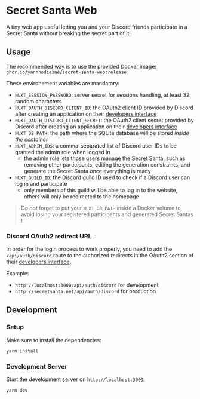 # Secret Santa Web

A tiny web app useful letting you and your Discord friends participate in a Secret Santa without breaking the secret part of it!

## Usage

The recommended way is to use the provided Docker image: `ghcr.io/yannhodiesne/secret-santa-web:release`

These environement variables are mandatory:
 - `NUXT_SESSION_PASSWORD`: server secret for sessions handling, at least 32 random characters
 - `NUXT_OAUTH_DISCORD_CLIENT_ID`: the OAuth2 client ID provided by Discord after creating an application on their [developers interface](https://discord.com/developers/applications)
 - `NUXT_OAUTH_DISCORD_CLIENT_SECRET`: the OAuth2 client secret provided by Discord after creating an application on their [developers interface](https://discord.com/developers/applications)
 - `NUXT_DB_PATH`: the path where the SQLite database will be stored *inside the container*
 - `NUXT_ADMIN_IDS`: a comma-separated list of Discord user IDs to be granted the admin role when logged in
   - the admin role lets those users manage the Secret Santa, such as removing other participants, editing the generation constraints, and generate the Secret Santa once everything is ready
 - `NUXT_GUILD_ID`: the Discord guild ID used to check if a Discord user can log in and participate
   - only members of this guild will be able to log in to the website, others will only be redirected to the homepage

> Do *not* forget to put your `NUXT_DB_PATH` inside a Docker volume to avoid losing your registered participants and generated Secret Santas !

### Discord OAuth2 redirect URL

In order for the login process to work properly, you need to add the `/api/auth/discord` route to the authorized redirects in the OAuth2 section of their [developers interface](https://discord.com/developers/applications).

Example:
 - `http://localhost:3000/api/auth/discord` for development
 - `http://secretsanta.net/api/auth/discord` for production

## Development

### Setup

Make sure to install the dependencies:

```bash
yarn install
```

### Development Server

Start the development server on `http://localhost:3000`:

```bash
yarn dev
```

